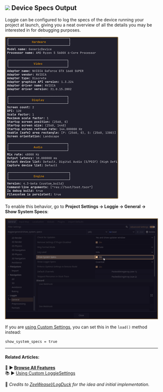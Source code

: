 
## ![](https://i.imgur.com/ZyS1ksF.png) Device Specs Output

Loggie can be configured to log the specs of the device running your project at launch, giving you a neat overview of all the details you may be interested in for debugging purposes.

![SpecsLog](../../assets/screenshots/screenshot_2.png)

To enable this behavior, go to **Project Settings -> Loggie -> General -> Show System Specs**:

![](../../assets/screenshots/show_system_specs.png)

If you are [using Custom Settings](../customization/CUSTOM_SETTINGS.md), you can set this in the `load()` method instead:

```
show_system_specs = true
```

---
#### Related Articles:
👀 **► [Browse All Features](../ALL_FEATURES.md)**  
📚 ► [Using Custom LoggieSettings](../customization/CUSTOM_SETTINGS.md)  

👋 *Credits to [ZeeWeasel/LogDuck](https://github.com/ZeeWeasel/LogDuck) for the idea and initial implementation.* 